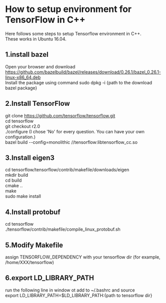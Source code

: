 # How to setup environment for TensorFlow in C++
Here follows some steps to setup Tensorflow environment in C++.  
These works in Ubuntu 16.04.
## 1.install bazel
Open your browser and download https://github.com/bazelbuild/bazel/releases/download/0.26.1/bazel_0.26.1-linux-x86_64.deb  
Install the package using command sudo dpkg -i {path to the download bazel package}
## 2.Install TensorFlow
git clone https://github.com/tensorflow/tensorflow.git  
cd tensorflow  
git checkout r2.0  
./configure (I chose 'No' for every question. You can have your own configuration.)  
bazel build --config=monolithic //tensorflow:libtensorflow_cc.so  
## 3.Install eigen3  
cd tensorflow/tensorflow/contrib/makefile/downloads/eigen  
mkdir build  
cd build  
cmake ..  
make  
sudo make install  
## 4.Install protobuf  
cd tensorflow  
./tensorflow/contrib/makefile/compile_linux_protobuf.sh  
## 5.Modify Makefile
assign TENSORFLOW_DEPENDENCY with your tensorflow dir (for example, /home/XXX/tensorflow)  
## 6.export LD_LIBRARY_PATH
run the following line in window ot add to ~/.bashrc and source  
export LD_LIBRARY_PATH=$LD_LIBRARY_PATH:{path to tensorflow dir}  